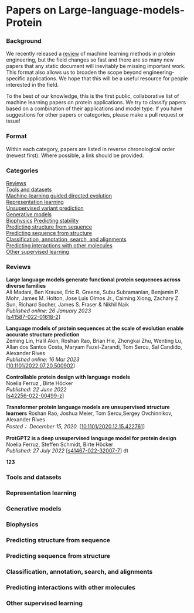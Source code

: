 # Papers on Large-language-models-Protein
### Background

We recently released a [review](https://arxiv.org/abs/1811.10775) of machine learning methods in protein engineering, but the field changes so fast and there are so many new papers that any static document will inevitably be missing important work. This format also allows us to broaden the scope beyond engineering-specific applications. We hope that this will be a useful resource for people interested in the field.

To the best of our knowledge, this is the first public, collaborative list of machine learning papers on protein applications. We try to classify papers based on a combination of their applications and model type. If you have suggestions for other papers or categories, please make a pull request or issue!

### Format

Within each category, papers are listed in reverse chronological order (newest first). Where possible, a link should be provided.

### Categories

[Reviews](#reviews)  
[Tools and datasets](#tools-and-datasets)  
[Machine-learning guided directed evolution](#machine-learning-guided-directed-evolution)  
[Representation learning](#representation-learning)  
[Unsupervised variant prediction](#unsupervised-variant-prediction)  
[Generative models](#generative-models)  
[Biophysics](#biophysics)
[Predicting stability](#predicting-stability)  
[Predicting structure from sequence](#predicting-structure-from-sequence)  
[Predicting sequence from structure](#predicting-sequence-from-structure)  
[Classification, annotation, search, and alignments](#classification-annotation-search-and-alignments)  
[Predicting interactions with other molecules](#predicting-interactions-with-other-molecules)  
[Other supervised learning](#other-supervised-learning)

### Reviews   
**Large language models generate functional protein sequences across diverse families**    
Ali Madani, Ben Krause, Eric R. Greene, Subu Subramanian, Benjamin P. Mohr, James M. Holton, Jose Luis Olmos Jr., Caiming Xiong, Zachary Z. Sun, Richard Socher, James S. Fraser & Nikhil Naik     
*Published online: 26 January 2023*    
[[s41587-022-01618-2](https://www.nature.com/articles/s41587-022-01618-2)]


**Language models of protein sequences at the scale of evolution enable accurate structure prediction**     
Zeming Lin, Halil Akin, Roshan Rao, Brian Hie, Zhongkai Zhu, Wenting Lu, Allan dos Santos Costa, Maryam Fazel-Zarandi, Tom Sercu, Sal Candido, Alexander Rives    
*Published online: 16 Mar 2023*   
[[10.1101/2022.07.20.500902]([https://doi.org/10.1101/2022.07.20.500902](https://www.biorxiv.org/content/10.1101/2022.07.20.500902v1.full.pdf?utm_campaign=M2D2%20Community%20Round-Up&utm_medium=email&utm_source=Revue%20newsletter))] 


**Controllable protein design with language models**   
Noelia Ferruz , Birte Höcker   
*Published: 22 June 2022*    
[[s42256-022-00499-z](https://www.nature.com/articles/s42256-022-00499-z)]   

**Transformer protein language models are unsupervised structure learners**
Roshan Rao, Joshua Meier, Tom Sercu,Sergey Ovchinnikov, Alexander Rives     
*Posted： December 15, 2020.*
[[10.1101/2020.12.15.422761](https://www.biorxiv.org/content/10.1101/2020.12.15.422761v1.full)]   


**ProtGPT2 is a deep unsupervised language model for protein design**  
Noelia Ferruz, Steffen Schmidt, Birte Höcker   
*Published: 27 July 2022*
[[s41467-022-32007-7](https://www.nature.com/articles/s41467-022-32007-7)]   dt


**123**


### Tools and datasets
### Representation learning
### Generative models
### Biophysics
### Predicting structure from sequence
### Predicting sequence from structure
### Classification, annotation, search, and alignments
### Predicting interactions with other molecules
### Other supervised learning
